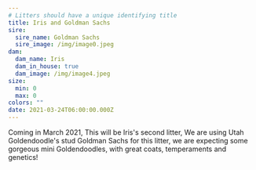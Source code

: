 ```yaml
---
# Litters should have a unique identifying title
title: Iris and Goldman Sachs
sire:
  sire_name: Goldman Sachs
  sire_image: /img/image0.jpeg
dam:
  dam_name: Iris
  dam_in_house: true
  dam_image: /img/image4.jpeg
size:
  min: 0
  max: 0
colors: ""
date: 2021-03-24T06:00:00.000Z
---
```

Coming in March 2021, This will be Iris's second litter, We are using Utah Goldendoodle's stud Goldman Sachs for this litter, we are expecting some gorgeous mini Goldendoodles, with great coats, temperaments and genetics!